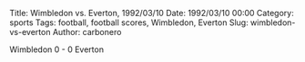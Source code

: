 Title: Wimbledon vs. Everton, 1992/03/10
Date: 1992/03/10 00:00
Category: sports
Tags: football, football scores, Wimbledon, Everton
Slug: wimbledon-vs-everton
Author: carbonero


Wimbledon 0 - 0 Everton
